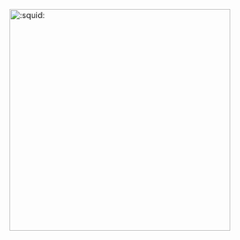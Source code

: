 

[<img align="left" width="390" alt=":squid:" src="https://gist.githubusercontent.com/shape581/3c6eaedf50273adfb7a510822672f570/raw/general.svg">](#)
